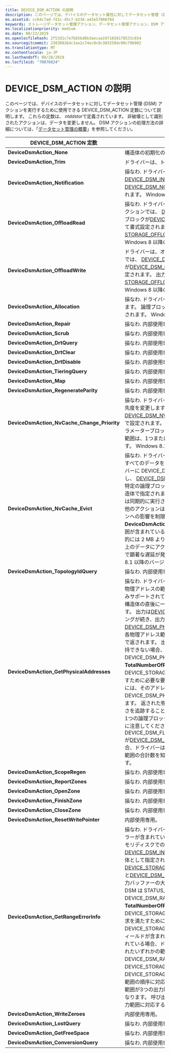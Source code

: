 ```yaml
---
title: DEVICE_DSM_ACTION の説明
description: このページでは、デバイスのデータセット属性に対してデータセット管理 (DSM) アクションを実行するために使用できる DEVICE_DSM_ACTION 定数について説明します。
ms.assetid: cc64c7ad-7d1c-45c7-b236-a43e57086f8d
keywords: ストレージデータセット管理アクション、データセット管理アクション、DSM アクション
ms.localizationpriority: medium
ms.date: 08/23/2019
ms.openlocfilehash: 2f53d1c7e7bb5bd6b3aecaa1971658178533c654
ms.sourcegitcommit: 238308264c1ee2c74ec0c8c303258dc00c79b902
ms.translationtype: MT
ms.contentlocale: ja-JP
ms.lasthandoff: 08/28/2019
ms.locfileid: "70076024"
---
```

# <a name="device_dsm_action-descriptions"></a>DEVICE_DSM_ACTION の説明

このページでは、デバイスのデータセットに対してデータセット管理 (DSM) アクションを実行するために使用できる DEVICE_DSM_ACTION 定数について説明します。 これらの定数は、 *ntddstor*で定義されています。 非破壊として識別されたアクションは、データを変更しません。 DSM アクションの処理方法の詳細については、「[データセット管理の概要](data-set-management-overview.md)」を参照してください。

| DEVICE_DSM_ACTION 定数 | 説明 |
| -------------------------- | ----------- |
| **DeviceDsmAction_None** | 構造体の初期化のみを目的としています。 |
| **DeviceDsmAction_Trim** | ドライバーは、トリミング操作を実行します。 |
| **DeviceDsmAction_Notification** | 損なわ. ドライバーは、通知操作を実行します。 このアクションでは、 [DEVICE_DSM_INPUT](https://docs.microsoft.com/windows-hardware/drivers/ddi/content/ntddstor/ns-ntddstor-_device_manage_data_set_attributes)構造体の直後にあるパラメーターブロックが[DEVICE_DSM_NOTIFICATION_PARAMETERS](https://docs.microsoft.com/windows-hardware/drivers/ddi/content/ntddstor/ns-ntddstor-_device_dsm_notification_parameters)構造体として書式設定されます。 Windows 7 以降のバージョンでサポートされています。 |
| **DeviceDsmAction_OffloadRead** | 損なわ. ドライバーは、オフロード読み取り操作を実行します。 このアクションでは、 [DEVICE_DSM_INPUT](https://docs.microsoft.com/windows-hardware/drivers/ddi/content/ntddstor/ns-ntddstor-_device_manage_data_set_attributes)構造体の直後にあるパラメーターブロックが[DEVICE_DSM_OFFLOAD_READ_PARAMETERS](https://docs.microsoft.com/windows-hardware/drivers/ddi/content/ntddstor/ns-ntddstor-_device_dsm_offload_read_parameters)構造体として書式設定されます。 出力は、 [DEVICE_DSM_OUTPUT](https://docs.microsoft.com/windows-hardware/drivers/ddi/content/ntddstor/ns-ntddstor-_device_manage_data_set_attributes_output)構造体の後に[STORAGE_OFFLOAD_READ_OUTPUT](https://docs.microsoft.com/windows-hardware/drivers/ddi/content/ntddstor/ns-ntddstor-_storage_offload_read_output)構造体で構成されます。 Windows 8 以降のバージョンでサポートされています。 |
| **DeviceDsmAction_OffloadWrite** | ドライバーは、オフロード書き込み操作を実行します。 このアクションでは、 [DEVICE_DSM_INPUT](https://docs.microsoft.com/windows-hardware/drivers/ddi/content/ntddstor/ns-ntddstor-_device_manage_data_set_attributes)構造体の直後にあるパラメーターブロックが[DEVICE_DSM_OFFLOAD_WRITE_PARAMETERS](https://docs.microsoft.com/windows-hardware/drivers/ddi/content/ntddstor/ns-ntddstor-_device_dsm_offload_write_parameters)構造体として書式設定されます。 出力は、 [DEVICE_DSM_OUTPUT](https://docs.microsoft.com/windows-hardware/drivers/ddi/content/ntddstor/ns-ntddstor-_device_manage_data_set_attributes_output)構造体の後に[STORAGE_OFFLOAD_WRITE_OUTPUT](https://docs.microsoft.com/windows-hardware/drivers/ddi/content/ntddstor/ns-ntddstor-_storage_offload_write_output)構造体で構成されます。 Windows 8 以降のバージョンでサポートされています。 |
| **DeviceDsmAction_Allocation** | 損なわ. ドライバーは、論理ブロックのプロビジョニング操作を実行します。 論理ブロック範囲は、1つの[DEVICE_DSM_RANGE](https://docs.microsoft.com/windows-hardware/drivers/ddi/content/ntddstor/ns-ntddstor-_device_data_set_range)構造体で指定されます。 Windows 8 以降のバージョンでサポートされています。 |
| **DeviceDsmAction_Repair** | 損なわ. 内部使用専用。 |
| **DeviceDsmAction_Scrub** | 損なわ. 内部使用専用。 |
| **DeviceDsmAction_DrtQuery** | 損なわ. 内部使用専用。 |
| **DeviceDsmAction_DrtClear** | 損なわ. 内部使用専用。 |
| **DeviceDsmAction_DrtDisable** | 損なわ. 内部使用専用。 |
| **DeviceDsmAction_TieringQuery** | 損なわ. 内部使用専用。 |
| **DeviceDsmAction_Map** | 損なわ. 内部使用専用。 |
| **DeviceDsmAction_RegenerateParity** | 損なわ. 内部使用専用。 |
| **DeviceDsmAction_NvCache_Change_Priority** | 損なわ. ドライバーは、指定された論理ブロックの範囲のキャッシュ優先度を変更します。 新しいターゲットの優先順位は、 [DEVICE_DSM_NVCACHE_CHANGE_PRIORITY_PARAMETERS](https://docs.microsoft.com/windows-hardware/drivers/ddi/content/ntddstor/ns-ntddstor-_device_dsm_nvcache_change_priority_parameters)構造体で設定されます。これは、 [DEVICE_DSM_INPUT](https://docs.microsoft.com/windows-hardware/drivers/ddi/content/ntddstor/ns-ntddstor-_device_manage_data_set_attributes)構造体の直後にあるパラメーターブロックに配置されます。 優先順位を変更する論理ブロック範囲は、1つまたは複数の[DEVICE_DSM_RANGE](https://docs.microsoft.com/windows-hardware/drivers/ddi/content/ntddstor/ns-ntddstor-_device_data_set_range)構造体で指定されます。 Windows 8.1 以降のバージョンでサポートされています。 |
| **DeviceDsmAction_NvCache_Evict** | 損なわ. ドライバーは、キャッシュメディアからデータを削除します。 すべてのデータを削除するには、 [DEVICE_DSM_INPUT](https://docs.microsoft.com/windows-hardware/drivers/ddi/content/ntddstor/ns-ntddstor-_device_manage_data_set_attributes)の**FLAGS**メンバーに DEVICE_DSM_FLAG_ENTIRE_DATA_SET_RANGE フラグを設定し、 [DEVICE_DSM_RANGE](https://docs.microsoft.com/windows-hardware/drivers/ddi/content/ntddstor/ns-ntddstor-_device_data_set_range)構造体を含めないようにします。 削除する特定の論理ブロック範囲は、1つまたは複数の[DEVICE_DSM_RANGE](https://docs.microsoft.com/windows-hardware/drivers/ddi/content/ntddstor/ns-ntddstor-_device_data_set_range)構造体で指定されます。 **DeviceDsmAction_NvCache_Evict**アクションは同期的に実行されます。 削除アクションが成功するか失敗するまで、他のアクションは処理されません。 デバイスを使用するアプリケーションへの影響を制限するために、発行される各**DeviceDsmAction_NvCache_Evict** action には比較的小さなデータ範囲が含まれている必要があります。 10 MB を超えないようにし、理想的には 2 MB よりも小さくする必要があります。 これにより、デバイス上のデータにアクセスするときに、ユーザーレベルのアプリケーションで顕著な遅延が発生する可能性が最小限に抑えられます。 Windows 8.1 以降のバージョンでサポートされています。 |
| **DeviceDsmAction_TopologyIdQuery** | 損なわ. 内部使用専用。 |
| **DeviceDsmAction_GetPhysicalAddresses** | 損なわ. ドライバーは、1つまたは複数の論理ブロックの範囲に対応する物理アドレスの範囲を返します。 この操作は、永続メモリディスクでのみサポートされています。 論理ブロック範囲は、DEVICE_DSM_INPUT 構造体の直後に一連の[DEVICE_DSM_RANGE](https://docs.microsoft.com/windows-hardware/drivers/ddi/content/ntddstor/ns-ntddstor-_device_data_set_range)構造体として指定されます。 出力は[DEVICE_DSM_OUTPUT](https://docs.microsoft.com/windows-hardware/drivers/ddi/content/ntddstor/ns-ntddstor-_device_manage_data_set_attributes_output)構造体で構成され、その後にパディングが続き、出力ブロックで要求された物理アドレス範囲を持つ[DEVICE_DSM_PHYSICAL_ADDRESSES_OUTPUT](https://docs.microsoft.com/windows-hardware/drivers/ddi/content/ntddstor/ns-ntddstor-_device_dsm_physical_addresses_output)構造体になります。 各物理アドレス範囲は、 [DEVICE_STORAGE_ADDRESS_RANGE](https://docs.microsoft.com/windows-hardware/drivers/ddi/content/ntddstor/ns-ntddstor-_device_storag_address_range)構造体で返されます。 出力バッファーの大きさが不十分ですべてのデータを保持できない場合、DSM は STATUS_BUFFER_OVERFLOW を返し、DEVICE_DSM_PHYSICAL_ADDRESSES_OUTPUT 構造体の**TotalNumberOfRanges**フィールドには DEVICE_STORAGE_ADDRESS_RANGE の数が含まれます。要求を満たすために必要な要素。 メモリエラーが含まれている物理アドレスの範囲には、そのアドレスとして DEVICE_DSM_PHYSICAL_ADDRESS_HAS_MEMORY_ERROR があります。 返された物理アドレス範囲は、返された各物理アドレス範囲の長さを追跡することによって、入力論理ブロック範囲にマップできます。 1つの論理ブロック範囲は、多数の物理アドレス範囲に対応できることに注意してください。 DEVICE_DSM_FLAG_PHYSICAL_ADDRESSES_OMIT_TOTAL_RANGES が[DEVICE_DSM_INPUT](https://docs.microsoft.com/windows-hardware/drivers/ddi/content/ntddstor/ns-ntddstor-_device_manage_data_set_attributes)構造体の**Flags**フィールドで設定されている場合、ドライバーは**TotalNumberOfRanges**を計算しません。 これは、範囲の合計数を知る必要がない呼び出し元のパフォーマンスの最適化です。 |
| **DeviceDsmAction_ScopeRegen** | 損なわ. 内部使用専用。 |
| **DeviceDsmAction_ReportZones** | 損なわ. 内部使用専用。 |
| **DeviceDsmAction_OpenZone** | 損なわ. 内部使用専用。 |
| **DeviceDsmAction_FinishZone** | 損なわ. 内部使用専用。 |
| **DeviceDsmAction_CloseZone** | 損なわ. 内部使用専用。 |
| **DeviceDsmAction_ResetWritePointer** | 内部使用専用。 |
| **DeviceDsmAction_GetRangeErrorInfo** | 損なわ. ドライバーは、1つまたは複数の論理ブロック範囲にメディアエラーが含まれているかどうかに関する情報を返します。 これは、永続メモリディスクでのみサポートされています。 論理ブロック範囲は、 [DEVICE_DSM_INPUT](https://docs.microsoft.com/windows-hardware/drivers/ddi/content/ntddstor/ns-ntddstor-_device_manage_data_set_attributes)構造体の直後に一連の[DEVICE_DSM_RANGE](https://docs.microsoft.com/windows-hardware/drivers/ddi/content/ntddstor/ns-ntddstor-_device_data_set_range)構造体として指定されます。 出力は、 [DEVICE_DSM_OUTPUT](https://docs.microsoft.com/windows-hardware/drivers/ddi/content/ntddstor/ns-ntddstor-_device_manage_data_set_attributes_output)構造体と、 [DEVICE_STORAGE_RANGE_ATTRIBUTES](https://docs.microsoft.com/windows-hardware/drivers/ddi/content/ntddstor/ns-ntddstor-_device_storage_range_attributes)の配列を保持するパディングと[DEVICE_DSM_RANGE_ERROR_OUTPUT](https://docs.microsoft.com/windows-hardware/drivers/ddi/content/ntddstor/ns-ntddstor-_device_dsm_range_error_output)) 構造で構成されます。 出力バッファーの大きさが不十分ですべてのデータを保持できない場合、DSM は STATUS_BUFFER_OVERFLOW を返し、DEVICE_DSM_RANGE_ERROR_OUTPUT 構造体の**TotalNumberOfRanges**フィールドには DEVICE_STORAGE_RANGE_ATTRIBUTES 要素の数が含まれます。要求を満たすために必要です。 各 DEVICE_STORAGE_RANGE_ATTRIBUTES 構造体には、 **Israngebad**フィールドが含まれています。 論理ブロック範囲にメディアエラーが含まれている場合、ドライバーはそのフィールドを1に設定します。 要求されたいずれかの範囲にメディアエラーがない場合、ドライバーは DEVICE_DSM_RANGE_ERROR_OUTPUT の Flags フィールドに DEVICE_STORAGE_NO_ERRORS を設定します。 DEVICE_STORAGE_RANGE_ATTRIBUTES 配列の要素は、順序が入力範囲の順序に対応するように並べ替えられます。 たとえば、最初の入力範囲が3つの出力範囲に分割された場合、配列内の最初の3つの範囲になります。 呼び出し元は、出力範囲の長さを追跡することによって、入力範囲に対応する出力範囲を知ることができます。 |
| **DeviceDsmAction_WriteZeroes** | 内部使用専用。 |
| **DeviceDsmAction_LostQuery** | 損なわ. 内部使用専用。 |
| **DeviceDsmAction_GetFreeSpace** | 損なわ. 内部使用専用。 |
| **DeviceDsmAction_ConversionQuery** | 損なわ. 内部使用専用。 |

